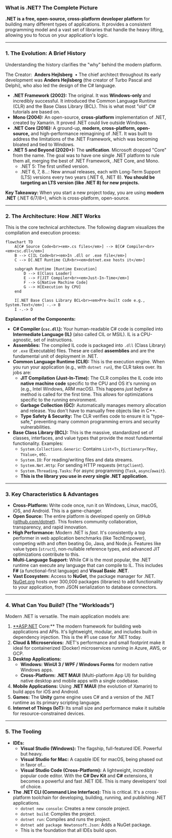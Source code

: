 ### **What is .NET? The Complete Picture**

**.NET is a free, open-source, cross-platform developer platform** for building many different types of applications. It provides a consistent programming model and a vast set of libraries that handle the heavy lifting, allowing you to focus on your application's logic.

---

### **1. The Evolution: A Brief History**

Understanding the history clarifies the "why" behind the modern platform.

The Creator:  **Anders Hejlsberg** 
• The chief architect throughout its early development was **Anders Hejlsberg** (the creator of Turbo Pascal and Delphi), who also led the design of the C# language.

- **.NET Framework (2002):** The original. It was **Windows-only** and incredibly successful. It introduced the Common Language Runtime (CLR) and the Base Class Library (BCL). This is what most "old" C# tutorials are based on.
- **Mono (2004):** An open-source, **cross-platform** implementation of .NET, created by Xamarin. It proved .NET could live outside Windows.
- **.NET Core (2016):** A ground-up, **modern, cross-platform, open-source,** and high-performance reimagining of .NET. It was built to address the limitations of the .NET Framework, which was becoming bloated and tied to Windows.
- **.NET 5 and Beyond (2020+):** The **unification**. Microsoft dropped "Core" from the name. The goal was to have one single .NET platform to rule them all, merging the best of .NET Framework, .NET Core, and Mono.
  - .NET 5: The first unified version.
  - .NET 6, 7, 8...: New annual releases, each with Long-Term Support (LTS) versions every two years (.NET 6, .NET 8). **You should be targeting an LTS version (like .NET 8) for new projects.**

**Key Takeaway:** When you start a new project today, you are using **modern .NET** (.NET 6/7/8+), which is cross-platform, open-source.

---

### **2. The Architecture: How .NET Works**

This is the core technical architecture. The following diagram visualizes the compilation and execution process:

```mermaid
flowchart TD
    A[C# Source Code<br><em>.cs files</em>] --> B[C# Compiler<br><em>csc.dll</em>]
    B --> C[IL Code<br><em>In .dll or .exe file</em>]
    C --> D[.NET Runtime CLR<br><em>dotnet.exe hosts it</em>]

    subgraph Runtime [Runtime Execution]
        D --> E[Class Loader]
        E --> F[JIT Compiler<br><em>Just-In-Time</em>]
        F --> G[Native Machine Code]
        G --> H[Execution by CPU]
    end

    I[.NET Base Class Library BCL<br><em>Pre-built code e.g., System.Text</em>] -.-> B
    I -.-> D

```

**Explanation of the Components:**

- **C# Compiler (`csc.dll`):** Your human-readable C# code is compiled into **Intermediate Language (IL)** (also called CIL or MSIL). IL is a CPU-agnostic, set of instructions.
- **Assemblies:** The compiled IL code is packaged into `.dll` (Class Library) or `.exe` (Executable) files. These are called **assemblies** and are the fundamental unit of deployment in .NET.
- **Common Language Runtime (CLR):** This is the execution engine. When you run your application (e.g., with `dotnet run`), the CLR takes over. Its jobs are:
  - **JIT Compilation (Just-In-Time):** The CLR compiles the IL code into **native machine code** specific to the CPU and OS it's running on (e.g., Intel Windows, ARM macOS). This happens _just before_ a method is called for the first time. This allows for optimizations specific to the running environment.
  - **Garbage Collection (GC):** Automatically manages memory allocation and release. You don't have to manually free objects like in C++.
  - **Type Safety & Security:** The CLR verifies code to ensure it is "type-safe," preventing many common programming errors and security vulnerabilities.
- **Base Class Library (BCL):** This is the massive, standardized set of classes, interfaces, and value types that provide the most fundamental functionality. Examples:
  - `System.Collections.Generic`: Contains `List<T>`, `Dictionary<TKey, TValue>`, etc.
  - `System.IO`: For reading/writing files and data streams.
  - `System.Net.Http`: For sending HTTP requests (`HttpClient`).
  - `System.Threading.Tasks`: For async programming (`Task`, `async`/`await`).
  - **This is the library you use in _every_ single .NET application.**

---

### **3. Key Characteristics & Advantages**

- **Cross-Platform:** Write code once, run it on Windows, Linux, macOS, iOS, and Android. This is a game-changer.
- **Open Source:** The entire platform is developed openly on GitHub ([github.com/dotnet](https://github.com/dotnet)). This fosters community collaboration, transparency, and rapid innovation.
- **High Performance:** Modern .NET is _fast_. It's consistently a top performer in web application benchmarks (like TechEmpower), competing with and often beating Go, Java, and Node.js. Features like value types (`struct`), non-nullable reference types, and advanced JIT optimizations contribute to this.
- **Multi-Language Support:** While C# is the most popular, the .NET runtime can execute any language that can compile to IL. This includes **F#** (a functional-first language) and **Visual Basic .NET**.
- **Vast Ecosystem:** Access to **NuGet**, the package manager for .NET. [NuGet.org](http://nuget.org/) hosts over 300,000 packages (libraries) to add functionality to your application, from JSON serialization to database connectors.

---

### **4. What Can You Build? (The "Workloads")**

Modern .NET is versatile. The main application models are:

1. [\*\*ASP.NET](http://asp.net/) Core:\*\* The modern framework for building web applications and APIs. It's lightweight, modular, and includes built-in dependency injection. This is the #1 use case for .NET today.
2. **Cloud & Microservices:** .NET's performance and small footprint make it ideal for containerized (Docker) microservices running in Azure, AWS, or GCP.
3. **Desktop Applications:**
   - **Windows:** **WinUI 3 / WPF / Windows Forms** for modern native Windows apps.
   - **Cross-Platform:** **.NET MAUI** (Multi-platform App UI) for building native desktop and mobile apps with a single codebase.
4. **Mobile Applications:** Using **.NET MAUI** (the evolution of Xamarin) to build apps for iOS and Android.
5. **Games:** The **Unity** game engine uses C# and a version of the .NET runtime as its primary scripting language.
6. **Internet of Things (IoT):** Its small size and performance make it suitable for resource-constrained devices.

---

### **5. The Tooling**

- **IDEs:**
  - **Visual Studio (Windows):** The flagship, full-featured IDE. Powerful but heavy.
  - **Visual Studio for Mac:** A capable IDE for macOS, being phased out in favor of...
  - **Visual Studio Code (Cross-Platform):** A lightweight, incredibly popular code editor. With the **C# Dev Kit** and **C#** extensions, it becomes a powerful and fast .NET IDE. This is many developers' tool of choice.
- **The .NET CLI (Command Line Interface):** This is critical. It's a cross-platform toolchain for developing, building, running, and publishing .NET applications.
  - `dotnet new console`: Creates a new console project.
  - `dotnet build`: Compiles the project.
  - `dotnet run`: Compiles and runs the project.
  - `dotnet add package Newtonsoft.Json`: Adds a NuGet package.
  - This is the foundation that all IDEs build upon.

###

